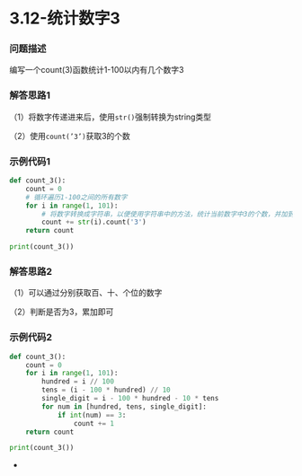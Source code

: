 # 3.12-统计数字3

### 问题描述

编写一个count(3)函数统计1-100以内有几个数字3

### 解答思路1

（1）将数字传递进来后，使用`str()`强制转换为string类型

（2）使用`count(’3’)`获取3的个数

### 示例代码1

```python
def count_3():
    count = 0
    # 循环遍历1-100之间的所有数字
    for i in range(1, 101):
        # 将数字转换成字符串，以便使用字符串中的方法，统计当前数字中3的个数，并加到计数器中
        count += str(i).count('3')
    return count

print(count_3())
```

### 解答思路2

（1）可以通过分别获取百、十、个位的数字

（2）判断是否为3，累加即可

### 示例代码2

```python
def count_3():
    count = 0
    for i in range(1, 101):
        hundred = i // 100
        tens = (i - 100 * hundred) // 10
        single_digit = i - 100 * hundred - 10 * tens
        for num in [hundred, tens, single_digit]:
            if int(num) == 3:
                count += 1
    return count

print(count_3())
```

-
